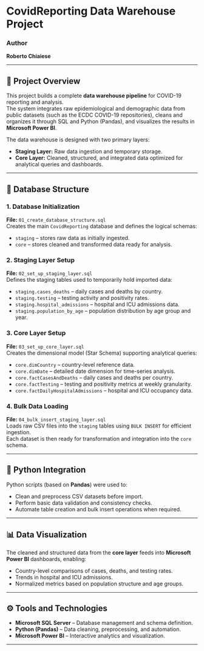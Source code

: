 # CovidReporting Data Warehouse Project

### Author
**Roberto Chiaiese**

---

## 📖 Project Overview
This project builds a complete **data warehouse pipeline** for COVID-19 reporting and analysis.  
The system integrates raw epidemiological and demographic data from public datasets (such as the ECDC COVID-19 repositories), cleans and organizes it through SQL and Python (Pandas), and visualizes the results in **Microsoft Power BI**.

The data warehouse is designed with two primary layers:

- **Staging Layer:** Raw data ingestion and temporary storage.
- **Core Layer:** Cleaned, structured, and integrated data optimized for analytical queries and dashboards.

---

## 🧱 Database Structure

### 1. Database Initialization
**File:** `01_create_database_structure.sql`  
Creates the main `CovidReporting` database and defines the logical schemas:
- `staging` – stores raw data as initially ingested.
- `core` – stores cleaned and transformed data ready for analysis.

### 2. Staging Layer Setup
**File:** `02_set_up_staging_layer.sql`  
Defines the staging tables used to temporarily hold imported data:
- `staging.cases_deaths` – daily cases and deaths by country.  
- `staging.testing` – testing activity and positivity rates.  
- `staging.hospital_admissions` – hospital and ICU admissions data.  
- `staging.population_by_age` – population distribution by age group and year.

### 3. Core Layer Setup
**File:** `03_set_up_core_layer.sql`  
Creates the dimensional model (Star Schema) supporting analytical queries:
- `core.dimCountry` – country-level reference data.  
- `core.dimDate` – detailed date dimension for time-series analysis.  
- `core.factCasesAndDeaths` – daily cases and deaths per country.  
- `core.factTesting` – testing and positivity metrics at weekly granularity.  
- `core.factDailyHospitalAdmissions` – hospital and ICU occupancy data.

### 4. Bulk Data Loading
**File:** `04_bulk_insert_staging_layer.sql`  
Loads raw CSV files into the `staging` tables using `BULK INSERT` for efficient ingestion.  
Each dataset is then ready for transformation and integration into the `core` schema.

---

## 🐍 Python Integration
Python scripts (based on **Pandas**) were used to:
- Clean and preprocess CSV datasets before import.  
- Perform basic data validation and consistency checks.  
- Automate table creation and bulk insert operations when required.

---

## 📊 Data Visualization
The cleaned and structured data from the **core layer** feeds into **Microsoft Power BI** dashboards, enabling:
- Country-level comparisons of cases, deaths, and testing rates.  
- Trends in hospital and ICU admissions.  
- Normalized metrics based on population structure and age groups.

---

## ⚙️ Tools and Technologies
- **Microsoft SQL Server** – Database management and schema definition.  
- **Python (Pandas)** – Data cleaning, preprocessing, and automation.  
- **Microsoft Power BI** – Interactive analytics and visualization.  

---


